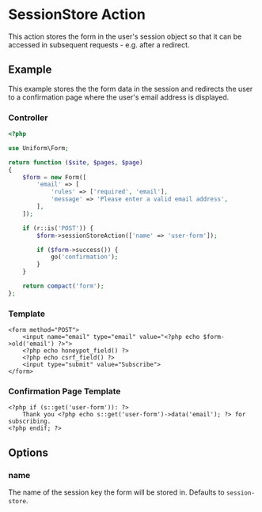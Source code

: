 # SessionStore Action

This action stores the form in the user's session object so that it can be accessed in subsequent requests - e.g. after a redirect.

## Example

This example stores the the form data in the session and redirects the user to a confirmation page where the user's email address is displayed.

### Controller

```php
<?php

use Uniform\Form;

return function ($site, $pages, $page)
{
    $form = new Form([
        'email' => [
            'rules' => ['required', 'email'],
            'message' => 'Please enter a valid email address',
        ],
    ]);

    if (r::is('POST')) {
        $form->sessionStoreAction(['name' => 'user-form']);

        if ($form->success()) {
            go('confirmation');
        }
    }

    return compact('form');
};
```

### Template

```html+php
<form method="POST">
    <input name="email" type="email" value="<?php echo $form->old('email') ?>">
    <?php echo honeypot_field() ?>
    <?php echo csrf_field() ?>
    <input type="submit" value="Subscribe">
</form>
```

### Confirmation Page Template

```html+php
<?php if (s::get('user-form')): ?>
    Thank you <?php echo s::get('user-form')->data('email'); ?> for subscribing.
<?php endif; ?>
```

## Options

### name

The name of the session key the form will be stored in. Defaults to `session-store`.

